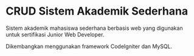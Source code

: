 # CRUD Sistem Akademik Sederhana

Sistem akademik mahasiswa sederhana berbasis web yang digunakan untuk sertifikasi Junior Web Developer. 

Dikembangkan menggunakan framework CodeIgniter dan MySQL.
